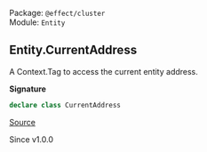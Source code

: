 Package: `@effect/cluster`<br />
Module: `Entity`<br />

## Entity.CurrentAddress

A Context.Tag to access the current entity address.

**Signature**

```ts
declare class CurrentAddress
```

[Source](https://github.com/Effect-TS/effect/tree/main/packages/platform/src/Entity.ts#L406)

Since v1.0.0